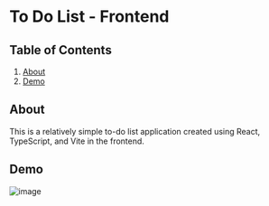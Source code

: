 # To Do List - Frontend

## Table of Contents

<ol>
  <li><a href="#about">About</a></li>
  <li><a href="#demo">Demo</a></li>
</ol>

## About

This is a relatively simple to-do list application created using React, TypeScript, and Vite in the frontend.

## Demo

![image](https://github.com/yiufakinex/todolist-frontend)

<br>


